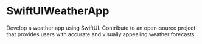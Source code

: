 # SwiftUIWeatherApp
Develop a weather app using SwiftUI. Contribute to an open-source project that provides users with accurate and visually appealing weather forecasts.
